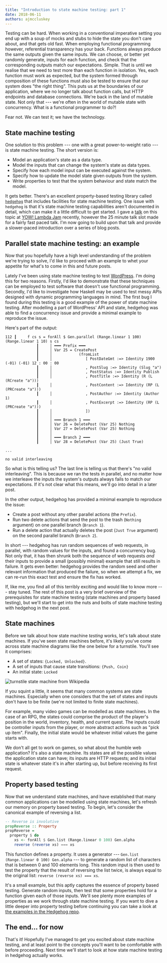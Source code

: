 ```yaml
---
title: "Introduction to state machine testing: part 1"
date: 2018-06-11
authors: ajmccluskey
---
```


Testing can be hard. When working in a conventional imperative setting you end up with a soup of
mocks and stubs to hide the state you don't care about, and that gets old fast. When employing
functional programming however, referential transparency has your back. Functions always produce the
same outputs given the same inputs. We can choose, or better yet randomly generate, inputs for each
function, and check that the corresponding outputs match our expectations. Simple. That is until we
realise that we need to test more than each function in isolation. Yes, each function must work as
expected, but the system formed through composition of these functions must also be tested to ensure
that our system does "the right thing". This puts us at the boundaries of our application, where we
no longer talk about function calls, but HTTP endpoints and database connections. We're back in the
land of mutable state. Not only that --- we're often in the world of mutable state with concurrency.
What is a functional programmer to do?!

Fear not. We can test it; we have the technology.

## State machine testing

One solution to this problem --- one with a great power-to-weight ratio --- is state machine
testing. The short version is:

 - Model an application's state as a data type.
 - Model the inputs that can change the system's state as data types.
 - Specify how each model input can be executed against the system.
 - Specify how to update the model state given outputs from the system.
 - Write properties to test that the system behaviour and state match the model.
 
It gets better. There's an excellent property-based testing library called
[`hedgehog`](https://github.com/hedgehogqa/haskell-hedgehog) that includes facilities for state
machine testing. One issue with `hedgehog` is that it's state machine testing capabilities aren't
documented in detail, which can make it a little difficult to get started. I gave a [talk](/talks/)
on this topic at [YOW! Lambda Jam](http://lambdajam.yowconference.com.au/) recently, however the 25
minute talk slot made for a fairly fast paced talk. I'm now going to build upon that talk and
provide a slower-paced introduction over a series of blog posts.

## Parallel state machine testing: an example

Now that you hopefully have a high level understanding of the problem we're trying to solve, I'd
like to proceed with an example to whet your appetite for what's to come in this and future posts.

Lately I've been using state machine testing to test [WordPress](https://wordpress.org/). I'm doing
this for two reasons. Firstly, I'd like to demonstrate that these techniques can be employed to test
software that doesn't use functional programming. Secondly, I'd like to investigate how Haskell may
be used to test messy APIs designed with dynamic programming languages in mind. The first bug I
found during this testing is a good example of the power of state machine testing. After modelling a
part of WordPress' API and state, hedgehog was able to find a concurrency issue and provide a
minimal example to reproduce the issue.

Here's part of the output:

```
112 ┃     f cs s = forAll $ Gen.parallel (Range.linear 1 100) (Range.linear 1 10) s cs
              ┃     │ ━━━ Prefix ━━━
              ┃     │ Var 25 = CreatePost
              ┃     │            (fromList
              ┃     │               [ PostDateGmt :=> Identity 1900 (-01) (-01) 12 : 00 : 00
              ┃     │               , PostSlug :=> Identity (Slug "a")
              ┃     │               , PostStatus :=> Identity Publish
              ┃     │               , PostTitle :=> Identity (R (L (RCreate "a")))
              ┃     │               , PostContent :=> Identity (RP (L (PRCreate "a")))
              ┃     │               , PostAuthor :=> Identity (Author 1)
              ┃     │               , PostExcerpt :=> Identity (RP (L (PRCreate "a")))
              ┃     │               ])
              ┃     │ 
              ┃     │ ━━━ Branch 1 ━━━
              ┃     │ Var 26 = DeletePost (Var 25) Nothing
              ┃     │ Var 27 = DeletePost (Var 25) Nothing
              ┃     │ 
              ┃     │ ━━━ Branch 2 ━━━
              ┃     │ Var 28 = DeletePost (Var 25) (Just True)

...

no valid interleaving
```

So what is this telling us? The last line is telling us that there's "no valid interleaving". This
is because we ran the tests in parallel, and no matter how we interleave the inputs the system's
outputs always fails to match our expectations. If it's not clear what this means, we'll go into
detail in a later post.

In the other output, hedgehog has provided a minimal example to reproduce the issue:

- Create a post without any other parallel actions (the `Prefix`).
- Run two delete actions that send the post to the trash (`Nothing` argument) on one parallel branch
  (`Branch 1`).
- Run a delete action that actually deletes the post (`Just True` argument) on the second parallel
  branch (`Branch 2`).
  
In short --- hedgehog has run random sequences of web requests, in parallel, with random values for
the inputs, and found a concurrency bug. Not only that, it has then shrunk both the sequence of web
requests _and_ their inputs to provide a small (possibly minimal) example that still results in
failure. It gets even better: hedgehog provides the random seed and other relevant information that
produced the failure, so when we attempt a fix, we can re-run this exact test and ensure the fix has
worked.

If, like me, you find all of this terribly exciting and would like to know more --- stay tuned. The
rest of this post is a very brief overview of the prerequisites for state machine testing (state
machines and property based testing), but we'll start to get into the nuts and bolts of state
machine testing with hedgehog in the next post.

## State machines

Before we talk about how state machine _testing_ works, let's talk about state machines. If you've
seen state machines before, it's likely you've come across state machine diagrams like the one below
for a turnstile. You'll see it comprises:

 - A set of states: `{Locked, Unlocked}`.
 - A set of inputs that cause state transitions: `{Push, Coin}`
 - An initial state: `Locked`

<img src="../../../images/posts/state-machine-testing/turnstile.png" alt="turnstile state machine
from Wikipedia" />

If you squint a little, it seems that many common systems are state machines. Especially when one
considers that the set of states and inputs don't have to be finite (we're not limited to finite
state machines).

For example, many video games can be modelled as state machines. In the case of an RPG, the states
could comprise the product of the player's position in the world, inventory, health, and current
quest. The inputs could be controller inputs from the player, or more abstract actions such as "pick
up item". Finally, the initial state would be whatever initial values the game starts with.

We don't all get to work on games, so what about the humble web application? It's also a state
machine. Its states are all the possible values the application state can have; its inputs are HTTP
requests; and its initial state is whatever state it's in after starting up, but before receiving
its first request.

## Property based testing

Now that we understand state machines, and have established that many common applications can be
modelled using state machines, let's refresh our memory on property based testing. To begin, let's
consider the canonical example of reversing a list.

```haskell
-- Reverse is involutive
propReverse :: Property
propReverse =
  property $ do
    xs <- forAll $ Gen.list (Range.linear 0 100) Gen.alpha
    reverse (reverse xs) === xs
```

This function defines a property. It uses a generator --- `Gen.list (Range.linear 0 100) Gen.alpha`
--- to generate a random list of characters that is between 0 and 100 elements long. This random
input is then used to test the property that the result of reversing the list twice, is always equal
to the original list: `reverse (reverse xs) === xs`.

It's a small example, but this aptly captures the essence of property based testing. Generate random
inputs, then test that some properties hold for a function given each of those inputs. We'll see
plenty more examples of properties as we work through state machine testing. If you want to dive a
little deeper into property testing before continuing you can take a look at [the examples in the
Hedgehog repo](https://github.com/hedgehogqa/haskell-hedgehog/tree/master/hedgehog-example/src/Test/Example).

## The end... for now

That's it! Hopefully I've managed to get you excited about state machine testing, and at least point
to the concepts you'll want to be comfortable with before proceeding. Next time we'll start to look
at how state machine testing in hedgehog actually works.

